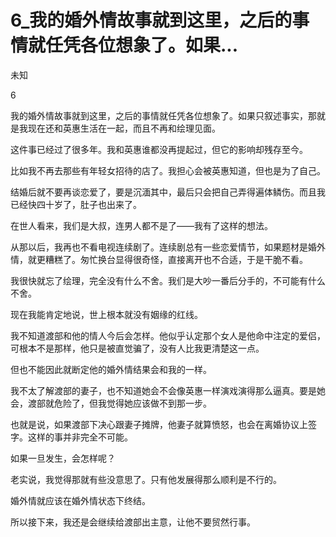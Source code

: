 # 6_我的婚外情故事就到这里，之后的事情就任凭各位想象了。如果...

未知

6

我的婚外情故事就到这里，之后的事情就任凭各位想象了。如果只叙述事实，那就是我现在还和英惠生活在一起，而且不再和绘理见面。

这件事已经过了很多年。我和英惠谁都没再提起过，但它的影响却残存至今。

比如我不再去那些有年轻女招待的店了。我担心会被英惠知道，但也是为了自己。

结婚后就不要再谈恋爱了，要是沉湎其中，最后只会把自己弄得遍体鳞伤。而且我已经快四十岁了，肚子也出来了。

在世人看来，我们是大叔，连男人都不是了——我有了这样的想法。

从那以后，我再也不看电视连续剧了。连续剧总有一些恋爱情节，如果题材是婚外情，就更糟糕了。匆忙换台显得很奇怪，直接离开也不合适，于是干脆不看。

我很快就忘了绘理，完全没有什么不舍。我们是大吵一番后分手的，不可能有什么不舍。

现在我能肯定地说，世上根本就没有姻缘的红线。

我不知道渡部和他的情人今后会怎样。他似乎认定那个女人是他命中注定的爱侣，可根本不是那样，他只是被直觉骗了，没有人比我更清楚这一点。

但也不能因此就断定他的婚外情结果会和我的一样。

我不太了解渡部的妻子，也不知道她会不会像英惠一样演戏演得那么逼真。要是她会，渡部就危险了，但我觉得她应该做不到那一步。

也就是说，如果渡部下决心跟妻子摊牌，他妻子就算愤怒，也会在离婚协议上签字。这样的事并非完全不可能。

如果一旦发生，会怎样呢？

老实说，我觉得那就有些没意思了。只有他发展得那么顺利是不行的。

婚外情就应该在婚外情状态下终结。

所以接下来，我还是会继续给渡部出主意，让他不要贸然行事。